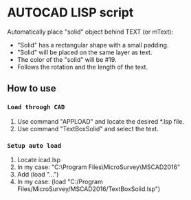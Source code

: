 # AUTOCAD LISP script

Automatically place "solid" object behind TEXT (or mText):
- "Solid" has a rectangular shape with a small padding.
- "Solid" will be placed on the same layer as text.
- The color of the "solid" will be #19.
- Follows the rotation and the length of the text.


## How to use
### `Load through CAD`
1) Use command "APPLOAD" and locate the desired *.lsp file.
2) Use command "TextBoxSolid" and select the text.

### `Setup auto load`
1) Locate icad.lsp
2) In my case: "C:\Program Files\MicroSurvey\MSCAD2016"
3) Add (load "...")
4) In my case: (load "C:/Program Files/MicroSurvey/MSCAD2016/TextBoxSolid.lsp")
